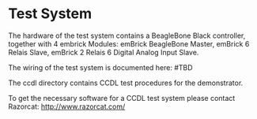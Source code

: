 # Test System

The hardware of the test system contains a BeagleBone Black controller, together with 4 embrick Modules: emBrick BeagleBone Master, emBrick 6 Relais Slave, emBrick 2 Relais 6 Digital Analog Input Slave.

The wiring of the test system is documented here:
#TBD

The ccdl directory contains CCDL test procedures for the demonstrator. 

To get the necessary software for a CCDL test system please contact Razorcat:
http://www.razorcat.com/